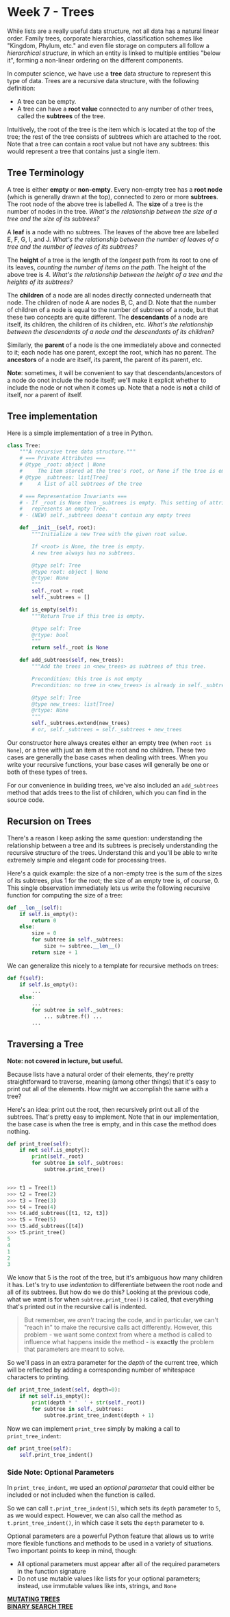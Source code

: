 # Week 7 - Trees

While lists are a really useful data structure, not all data has a natural linear order. Family trees, corporate hierarchies, classification schemes like "Kingdom, Phylum, etc." and even file storage on computers all follow a _hierarchical structure_, in which an entity is linked to multiple entities "below it", forming a non-linear ordering on the different components.

In computer science, we have use a **tree** data structure to represent this type of data. Trees are a recursive data structure, with the following definition:

*   A tree can be empty.
*   A tree can have a **root value** connected to any number of other trees, called the **subtrees** of the tree.

Intuitively, the root of the tree is the item which is located at the top of the tree; the rest of the tree consists of subtrees which are attached to the root. Note that a tree can contain a root value but not have any subtrees: this would represent a tree that contains just a single item.

## Tree Terminology

A tree is either **empty** or **non-empty**. Every non-empty tree has a **root node** (which is generally drawn at the top), connected to zero or more **subtrees**. The root node of the above tree is labelled A. The **size** of a tree is the number of nodes in the tree. _What's the relationship between the size of a tree and the size of its subtrees?_

A **leaf** is a node with no subtrees. The leaves of the above tree are labelled E, F, G, I, and J. _What's the relationship between the number of leaves of a tree and the number of leaves of its subtrees?_

The **height** of a tree is the length of the _longest_ path from its root to one of its leaves, _counting the number of items on the path_. The height of the above tree is 4\. _What's the relationship between the height of a tree and the heights of its subtrees?_

The **children** of a node are all nodes directly connected underneath that node. The children of node A are nodes B, C, and D. Note that the number of children of a node is equal to the number of subtrees of a node, but that these two concepts are quite different. The **descendants** of a node are itself, its children, the children of its children, etc. _What's the relationship between the descendants of a node and the descendants of its children?_

Similarly, the **parent** of a node is the one immediately above and connected to it; each node has one parent, except the root, which has no parent. The **ancestors** of a node are itself, its parent, the parent of its parent, etc.

**Note**: sometimes, it will be convenient to say that descendants/ancestors of a node do onot include the node itself; we'll make it explicit whether to include the node or not when it comes up. Note that a node is **not** a child of itself, nor a parent of itself.

## Tree implementation

Here is a simple implementation of a tree in Python.

```python
class Tree:
    """A recursive tree data structure."""
    # === Private Attributes ===
    # @type _root: object | None
    #     The item stored at the tree's root, or None if the tree is empty.
    # @type _subtrees: list[Tree]
    #     A list of all subtrees of the tree

    # === Representation Invariants ===
    # - If _root is None then _subtrees is empty. This setting of attributes
    #   represents an empty Tree.
    # - (NEW) self._subtrees doesn't contain any empty trees

    def __init__(self, root):
        """Initialize a new Tree with the given root value.

        If <root> is None, the tree is empty.
        A new tree always has no subtrees.

        @type self: Tree
        @type root: object | None
        @rtype: None
        """
        self._root = root
        self._subtrees = []

    def is_empty(self):
        """Return True if this tree is empty.

        @type self: Tree
        @rtype: bool
        """
        return self._root is None

    def add_subtrees(self, new_trees):
        """Add the trees in <new_trees> as subtrees of this tree.

        Precondition: this tree is not empty
        Precondition: no tree in <new_trees> is already in self._subtrees

        @type self: Tree
        @type new_trees: list[Tree]
        @rtype: None
        """
        self._subtrees.extend(new_trees)
        # or, self._subtrees = self._subtrees + new_trees

```


Our constructor here always creates either an empty tree (when `root is None`), or a tree with just an item at the root and no children. These two cases are generally the base cases when dealing with trees. When you write your recursive functions, your base cases will generally be one or both of these types of trees.

For our convenience in building trees, we've also included an `add_subtrees` method that adds trees to the list of children, which you can find in the source code.

## Recursion on Trees

There's a reason I keep asking the same question: understanding the relationship between a tree and its subtrees is precisely understanding the recursive structure of the trees. Understand this and you'll be able to write extremely simple and elegant code for processing trees.

Here's a quick example: the size of a non-empty tree is the sum of the sizes of its subtrees, plus 1 for the root; the size of an empty tree is, of course, 0\. This single observation immediately lets us write the following recursive function for computing the size of a tree:

```python
def __len__(self):
    if self.is_empty():
        return 0
    else:
        size = 0
        for subtree in self._subtrees:
            size += subtree.__len__()
        return size + 1
```


We can generalize this nicely to a template for recursive methods on trees:

```python
def f(self):
    if self.is_empty():
        ...
    else:
        ...
        for subtree in self._subtrees:
            ... subtree.f() ...
        ...
```


## Traversing a Tree

**Note: not covered in lecture, but useful.**

Because lists have a natural order of their elements, they're pretty straightforward to traverse, meaning (among other things) that it's easy to print out all of the elements. How might we accomplish the same with a tree?

Here's an idea: print out the root, then recursively print out all of the subtrees. That's pretty easy to implement. Note that in our implementation, the base case is when the tree is empty, and in this case the method does nothing.

```python
def print_tree(self):
    if not self.is_empty():
        print(self._root)
        for subtree in self._subtrees:
            subtree.print_tree()


>>> t1 = Tree(1)
>>> t2 = Tree(2)
>>> t3 = Tree(3)
>>> t4 = Tree(4)
>>> t4.add_subtrees([t1, t2, t3])
>>> t5 = Tree(5)
>>> t5.add_subtrees([t4])
>>> t5.print_tree()
5
4
1
2
3

```



We know that 5 is the root of the tree, but it's ambiguous how many children it has. Let's try to use _indentation_ to differentiate between the root node and all of its subtrees. But how do we do this? Looking at the previous code, what we want is for when `subtree.print_tree()` is called, that everything that's printed out in the recursive call is indented.

>But remember, we _aren't_ tracing the code, and in particular, we can't "reach in" to make the recursive calls act differently. However, this problem - we want some context from where a method is called to influence what happens inside the method - is **exactly** the problem that parameters are meant to solve.

So we'll pass in an extra parameter for the _depth_ of the current tree, which will be reflected by adding a corresponding number of whitespace characters to printing.

```python
def print_tree_indent(self, depth=0):
    if not self.is_empty():
        print(depth * '  ' + str(self._root))
        for subtree in self._subtrees:
            subtree.print_tree_indent(depth + 1)

```

Now we can implement `print_tree` simply by making a call to `print_tree_indent`:

```python
def print_tree(self):
    self.print_tree_indent()
```


### Side Note: Optional Parameters

In `print_tree_indent`, we used an _optional parameter_ that could either be included or not included when the function is called.

So we can call `t.print_tree_indent(5)`, which sets its `depth` parameter to `5`, as we would expect. However, we can also call the method as `t.print_tree_indent()`, in which case it sets the `depth` parameter to `0`.

Optional parameters are a powerful Python feature that allows us to write more flexible functions and methods to be used in a variety of situations. Two important points to keep in mind, though:

*   All optional parameters must appear after all of the required parameters in the function signature
*   Do not use mutable values like lists for your optional parameters; instead, use immutable values like ints, strings, and `None`


[__MUTATING TREES__](http://www.cs.toronto.edu/~david/csc148/content/trees/mutating_trees.html)  
[__BINARY SEARCH TREE__](http://www.cs.toronto.edu/~david/csc148/content/trees/bst.html)
